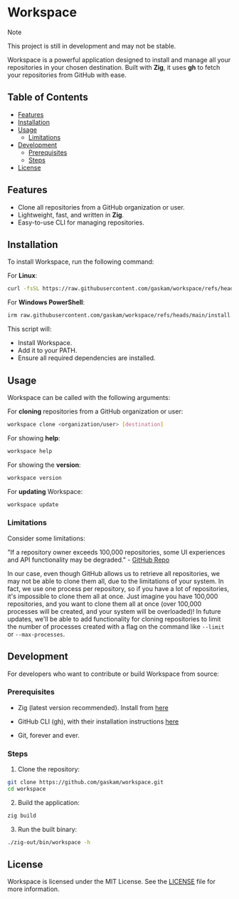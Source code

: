 # Workspace

> [!NOTE] 
> This project is still in development and may not be stable.

Workspace is a powerful application designed to install and manage all your repositories in your chosen destination. Built with **Zig**, it uses **gh** to fetch your repositories from GitHub with ease.

## Table of Contents
- [Features](#features)
- [Installation](#installation)
- [Usage](#usage)
  - [Limitations](#limitations)
- [Development](#development)
  - [Prerequisites](#prerequisites)
  - [Steps](#steps)
- [License](#license)

## Features
- Clone all repositories from a GitHub organization or user.
- Lightweight, fast, and written in **Zig**.
- Easy-to-use CLI for managing repositories.

## Installation
To install Workspace, run the following command:

For **Linux**:
```bash
curl -fsSL https://raw.githubusercontent.com/gaskam/workspace/refs/heads/main/install.sh | bash
```

For **Windows PowerShell**:
```bash
irm raw.githubusercontent.com/gaskam/workspace/refs/heads/main/install.ps1 | iex
```

This script will:
- Install Workspace.
- Add it to your PATH.
- Ensure all required dependencies are installed.

## Usage
Workspace can be called with the following arguments:

For **cloning** repositories from a GitHub organization or user:
```bash
workspace clone <organization/user> [destination]
```

For showing **help**:
```bash
workspace help
```

For showing the **version**:
```bash
workspace version
```

For **updating** Workspace:
```bash
workspace update
```

### Limitations
Consider some limitations:

"If a repository owner exceeds 100,000 repositories, some UI experiences and API functionality may be degraded." - [GitHub Repo](https://docs.github.com/en/repositories/creating-and-managing-repositories/repository-limits) 

In our case, even though GitHub allows us to retrieve all repositories, we may not be able to clone them all, due to the limitations of your system. In fact, we use one process per repository, so if you have a lot of repositories, it's impossible to clone them all at once. Just imagine you have 100,000 repositories, and you want to clone them all at once (over 100,000 processes will be created, and your system will be overloaded)!
In future updates, we'll be able to add functionality for cloning repositories to limit the number of processes created with a flag on the command like `--limit` or `--max-processes`.

## Development
For developers who want to contribute or build Workspace from source:

### Prerequisites
* Zig (latest version recommended). Install from [here](https://ziglang.org/download/)

* GitHub CLI (gh), with their installation instructions [here](https://github.com/cli/cli#installation)

* Git, forever and ever.

### Steps
1. Clone the repository:

```bash
git clone https://github.com/gaskam/workspace.git
cd workspace
```

2. Build the application:

```bash
zig build
```

3. Run the built binary:

```bash
./zig-out/bin/workspace -h
```

## License

Workspace is licensed under the MIT License. See the [LICENSE](LICENSE) file for more information.
